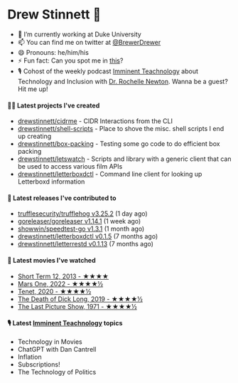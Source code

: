 
# Drew Stinnett 👋

- 🔭 I’m currently working at Duke University
- 📫 You can find me on twitter at [@BrewerDrewer](https://twitter.com/BrewerDrewer)
- 😄 Pronouns: he/him/his
- ⚡ Fun fact: Can you spot me in [this](https://www.youtube.com/watch?v=oL9WnB0qHBA)?
- 🎙 Cohost of the weekly podcast [Imminent Teachnology](https://podcast.imminentteachnology.com/) about Technology and Inclusion with [Dr. Rochelle Newton](https://www.linkedin.com/in/drrochellenewton/). Wanna be a guest? Hit me up!

#### 👨‍💻 Latest projects I've created
- [drewstinnett/cidrme](https://github.com/drewstinnett/cidrme) - CIDR Interactions from the CLI
- [drewstinnett/shell-scripts](https://github.com/drewstinnett/shell-scripts) - Place to shove the misc. shell scripts I end up creating
- [drewstinnett/box-packing](https://github.com/drewstinnett/box-packing) - Testing some go code to do efficient box packing
- [drewstinnett/letswatch](https://github.com/drewstinnett/letswatch) - Scripts and library with a generic client that can be used to access various film APIs
- [drewstinnett/letterboxdctl](https://github.com/drewstinnett/letterboxdctl) - Command line client for looking up Letterboxd information

#### 🚀 Latest releases I've contributed to
- [trufflesecurity/trufflehog v3.25.2](https://github.com/trufflesecurity/trufflehog/releases/tag/v3.25.2) (1 day ago)
- [goreleaser/goreleaser v1.14.1](https://github.com/goreleaser/goreleaser/releases/tag/v1.14.1) (1 week ago)
- [showwin/speedtest-go v1.3.1](https://github.com/showwin/speedtest-go/releases/tag/v1.3.1) (1 month ago)
- [drewstinnett/letterboxdctl v0.1.5](https://github.com/drewstinnett/letterboxdctl/releases/tag/v0.1.5) (7 months ago)
- [drewstinnett/letterrestd v0.1.13](https://github.com/drewstinnett/letterrestd/releases/tag/v0.1.13) (7 months ago)

#### 🍿 Latest movies I've watched
- [Short Term 12, 2013 - ★★★★](https://letterboxd.com/mondodrew/film/short-term-12-2013/)
- [Mars One, 2022 - ★★★★½](https://letterboxd.com/mondodrew/film/mars-one/)
- [Tenet, 2020 - ★★★★½](https://letterboxd.com/mondodrew/film/tenet/1/)
- [The Death of Dick Long, 2019 - ★★★★½](https://letterboxd.com/mondodrew/film/the-death-of-dick-long/1/)
- [The Last Picture Show, 1971 - ★★★★½](https://letterboxd.com/mondodrew/film/the-last-picture-show/)

#### 🎙 Latest [Imminent Teachnology](https://podcast.imminentteachnology.com/) topics
- Technology in Movies
- ChatGPT with Dan Cantrell
- Inflation
- Subscriptions!
- The Technology of Politics
